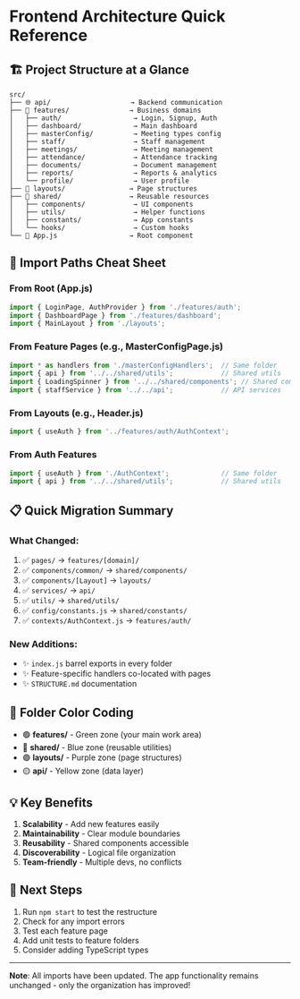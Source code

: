 # Frontend Architecture Quick Reference

## 🏗️ Project Structure at a Glance

```
src/
├── 🌐 api/                    → Backend communication
├── 🎯 features/               → Business domains
│   ├── auth/                  → Login, Signup, Auth
│   ├── dashboard/             → Main dashboard
│   ├── masterConfig/          → Meeting types config
│   ├── staff/                 → Staff management
│   ├── meetings/              → Meeting management
│   ├── attendance/            → Attendance tracking
│   ├── documents/             → Document management
│   ├── reports/               → Reports & analytics
│   └── profile/               → User profile
├── 📐 layouts/                → Page structures
├── 🔧 shared/                 → Reusable resources
│   ├── components/            → UI components
│   ├── utils/                 → Helper functions
│   ├── constants/             → App constants
│   └── hooks/                 → Custom hooks
└── 📄 App.js                  → Root component
```

## 🔗 Import Paths Cheat Sheet

### From Root (App.js)
```javascript
import { LoginPage, AuthProvider } from './features/auth';
import { DashboardPage } from './features/dashboard';
import { MainLayout } from './layouts';
```

### From Feature Pages (e.g., MasterConfigPage.js)
```javascript
import * as handlers from './masterConfigHandlers';  // Same folder
import { api } from '../../shared/utils';            // Shared utils
import { LoadingSpinner } from '../../shared/components'; // Shared components
import { staffService } from '../../api';            // API services
```

### From Layouts (e.g., Header.js)
```javascript
import { useAuth } from '../features/auth/AuthContext';
```

### From Auth Features
```javascript
import { useAuth } from './AuthContext';             // Same folder
import { api } from '../../shared/utils';            // Shared utils
```

## 📋 Quick Migration Summary

### What Changed:
1. ✅ `pages/` → `features/[domain]/`
2. ✅ `components/common/` → `shared/components/`
3. ✅ `components/[Layout]` → `layouts/`
4. ✅ `services/` → `api/`
5. ✅ `utils/` → `shared/utils/`
6. ✅ `config/constants.js` → `shared/constants/`
7. ✅ `contexts/AuthContext.js` → `features/auth/`

### New Additions:
- ✨ `index.js` barrel exports in every folder
- ✨ Feature-specific handlers co-located with pages
- ✨ `STRUCTURE.md` documentation

## 🎨 Folder Color Coding

- 🟢 **features/** - Green zone (your main work area)
- 🔵 **shared/** - Blue zone (reusable utilities)
- 🟣 **layouts/** - Purple zone (page structures)
- 🟡 **api/** - Yellow zone (data layer)

## 💡 Key Benefits

1. **Scalability** - Add new features easily
2. **Maintainability** - Clear module boundaries
3. **Reusability** - Shared components accessible
4. **Discoverability** - Logical file organization
5. **Team-friendly** - Multiple devs, no conflicts

## 🚀 Next Steps

1. Run `npm start` to test the restructure
2. Check for any import errors
3. Test each feature page
4. Add unit tests to feature folders
5. Consider adding TypeScript types

---

**Note**: All imports have been updated. The app functionality remains unchanged - only the organization has improved!
